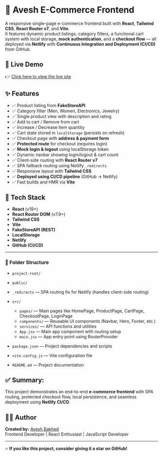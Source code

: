 # 🛒 Avesh E-Commerce Frontend

A responsive single-page e-commerce frontend built with **React**, **Tailwind CSS**, **React Router v7**, and **Vite**.  
It features dynamic product listings, category filters, a functional cart system with local storage, **mock authentication**, and a **checkout flow** — all deployed via **Netlify** with **Continuous Integration and Deployment (CI/CD)** from GitHub.

## 🔗 Live Demo

👉 [Click here to view the live site](https://ecommerce-frontend-avesh.netlify.app/)

## ✨ Features

- ✅ Product listing from **FakeStoreAPI**
- ✅ Category filter (Men, Women, Electronics, Jewelry)
- ✅ Single product view with description and rating
- ✅ Add to cart / Remove from cart
- ✅ Increase / Decrease item quantity
- ✅ Cart state stored in `localStorage` (persists on refresh)
- ✅ Checkout page with **address & payment form**
- ✅ **Protected route** for checkout (requires login)
- ✅ **Mock login & logout** using localStorage token
- ✅ Dynamic navbar showing login/logout & cart count
- ✅ Client-side routing with **React Router v7**
- ✅ SPA fallback routing using Netlify `_redirects`
- ✅ Responsive layout with **Tailwind CSS**
- ✅ **Deployed using CI/CD pipeline** (GitHub → Netlify)
- ✅ Fast builds and HMR via **Vite**

## 🧱 Tech Stack

- **React** (v19+)
- **React Router DOM** (v7.9+)
- **Tailwind CSS**
- **Vite**
- **FakeStoreAPI (REST)**
- **LocalStorage**
- **Netlify**
- **GitHub (CI/CD)**

---

### 📁 Folder Structure

- `project-root/`
- `public/`
- `_redirects` — SPA routing fix for Netlify (handles client-side routing)

- `src/`
  - `pages/` — Main pages like HomePage, ProductPage, CartPage, CheckoutPage, LoginPage
  - `components/` — Reusable UI components (Navbar, Hero, Footer, etc.)
  - `services/` — API functions and utilities
  - `App.jsx` — Main app component with routing setup
  - `main.jsx` — App entry point using RouterProvider
- `package.json` — Project dependencies and scripts
- `vite.config.js` — Vite configuration file
- `README.md` — Project documentation

## ✅ **Summary:**

This project demonstrates an end-to-end **e-commerce frontend** with SPA routing, protected checkout flow, local persistence, and seamless deployment using **Netlify CI/CD**.

## 👨‍💻 Author

**Created by:** [Avesh Bakhed](https://www.linkedin.com/in/avesh1234/)  
Frontend Developer | React Enthusiast | JavaScript Developer

---

⭐ **If you like this project, consider giving it a star on GitHub!**
